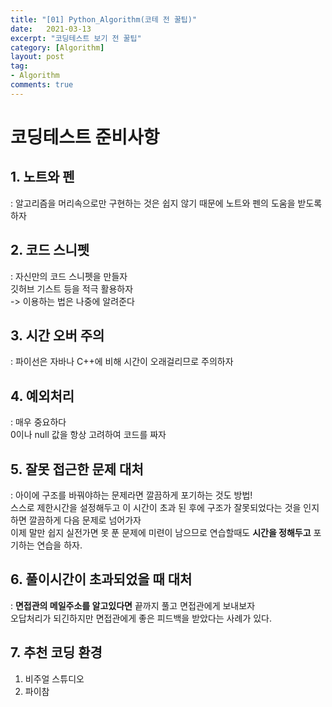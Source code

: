 ```yaml
---
title: "[01] Python_Algorithm(코테 전 꿀팁)"
date:   2021-03-13
excerpt: "코딩테스트 보기 전 꿀팁"
category: [Algorithm]
layout: post
tag:
- Algorithm
comments: true
---
```




# 코딩테스트 준비사항


## 1. 노트와 펜
: 알고리즘을 머리속으로만 구현하는 것은 쉽지 않기 때문에 노트와 펜의 도움을 받도록하자

## 2. 코드 스니펫
: 자신만의 코드 스니펫을 만들자
<br> 깃허브 기스트 등을 적극 활용하자 
<br> -> 이용하는 법은 나중에 알려준다

## 3. 시간 오버 주의
: 파이선은 자바나 C++에 비해 시간이 오래걸리므로 주의하자

## 4. 예외처리
: 매우 중요하다
<br> 0이나 null 값을 항상 고려하여 코드를 짜자

## 5. 잘못 접근한 문제 대처
: 아이에 구조를 바꿔야하는 문제라면 깔끔하게 포기하는 것도 방법!
<br> 스스로 제한시간을 설정해두고 이 시간이 초과 된 후에 구조가 잘못되었다는 것을 인지하면 깔끔하게 다음 문제로 넘어가자
<br> 이제 말만 쉽지 실전가면 못 푼 문제에 미련이 남으므로 연습할때도 **시간을 정해두고** 포기하는 연습을 하자.

## 6. 풀이시간이 초과되었을 때 대처
: **면접관의 메일주소를 알고있다면** 끝까지 풀고 면접관에게 보내보자
<br>오답처리가 되긴하지만 면접관에게 좋은 피드백을 받았다는 사례가 있다.

## 7. 추천 코딩 환경
1) 비주얼 스튜디오
2) 파이참

